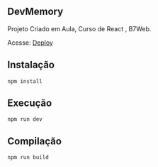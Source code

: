 ## DevMemory

Projeto Criado em Aula, Curso de React , B7Web.

Acesse: [Deploy](https://devi-memory.netlify.app)



## Instalação

`npm install`



## Execução

`npm run dev`



## Compilação

`npm run build`
